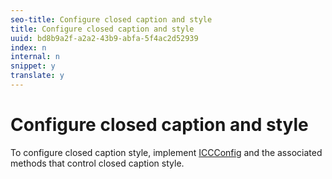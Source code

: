 ```yaml
---
seo-title: Configure closed caption and style
title: Configure closed caption and style
uuid: bd8b9a2f-a2a2-43b9-abfa-5f4ac2d52939
index: n
internal: n
snippet: y
translate: y
---
```


# Configure closed caption and style

To configure closed caption style, implement [ICCConfig](http://help.adobe.com/en_US/primetime/reference_implementation/android/javadoc/com/adobe/primetime/reference/config/ICCConfig.html) and the associated methods that control closed caption style. 

